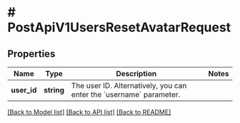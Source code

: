 # # PostApiV1UsersResetAvatarRequest

## Properties

Name | Type | Description | Notes
------------ | ------------- | ------------- | -------------
**user_id** | **string** | The user ID. Alternatively, you can enter the &#x60;username&#x60; parameter. |

[[Back to Model list]](../../README.md#models) [[Back to API list]](../../README.md#endpoints) [[Back to README]](../../README.md)
